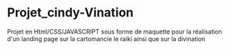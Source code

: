 # Projet_cindy-Vination
Projet en Html/CSS/JAVASCRIPT sous forme de maquette pour la réalisation d'un landing page sur la cartomancie le raiki ainsi que sur la divination 

